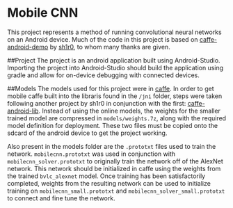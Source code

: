 Mobile CNN
==========

This project represents a method of running convolutional neural networks on an Android device. 
Much of the code in this project is based on [caffe-android-demo](https://github.com/sh1r0/caffe-android-demo) by [sh1r0](https://github.com/sh1r0), to whom many thanks are given.

##Project
The project is an android application built using Android-Studio. 
Importing the project into Android-Studio should build the application using gradle and allow for on-device debugging with connected devices.

##Models
The models used for this project were in [caffe](https://github.com/BVLC/caffe). 
In order to get mobile caffe built into the libraris found in the `/jni` folder, steps were taken following another project by sh1r0 in conjunction with the first: [caffe-android-lib](https://github.com/sh1r0/caffe-android-lib). 
Instead of using the online models, the weights for the smaller trained model are compressed in `models/weights.7z`, along with the required model definition for deployment. 
These two files must be copied onto the sdcard of the android device to get the project working.

Also present in the models folder are the `.prototxt` files used to train the network. 
`mobilecnn.prototxt` was used in conjunction with `mobilecnn_solver.prototxt` to originally train the network off of the AlexNet network. 
This network should be initialized in caffe using the weights from the trained `bvlc_alexnet` model. 
Once training has been satisfactorily completed, weights from the resulting network can be used to initialize training on `mobilecnn_small.prototxt` and `mobilecnn_solver_small.prototxt` to connect and fine tune the network.
